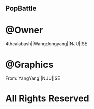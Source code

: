 ## PopBattle

# @Owner

4thcalabash||Wangdongyang||NJU||SE

# @Graphics

From: YangYang||NJU||SE

# **All Rights Reserved**
